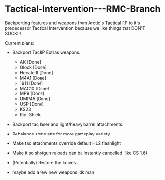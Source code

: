 # Tactical-Intervention---RMC-Branch
Backporting features and weapons from Arctic's Tactical RP to it's predecessor Tactical Intervention because we like things that DON'T SUCK!!!

Current plans:
- Backport TacRP Extras weapons.
    - AK [Done]
    - Glock [Done]
    - Hecate II [Done]
    - M4A1 [Done]
    - 1911 [Done]
    - MAC10 [Done]
    - MP9 [Done]
    - UMP45 [Done]
    - USP [Done]
    - KS23 
    - Riot Shield

- Backport tac laser and light/heavy barrel attachments.
- Rebalance some atts for more gameplay variety
- Make tac attachments override default HL2 flashlight
- Make it so shotgun reloads can be instantly cancelled (like CS 1.6)
- (Potentially) Restore the knives.
- maybe add a few new weapons idk man
